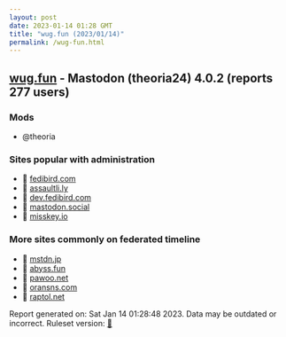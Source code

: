```yaml
---
layout: post
date: 2023-01-14 01:28 GMT
title: "wug.fun (2023/01/14)"
permalink: /wug-fun.html
---
```


## [wug.fun](https://wug.fun) - Mastodon (theoria24) 4.0.2 (reports 277 users)

### Mods
 * @theoria

### Sites popular with administration

* 🐘 [fedibird.com](/fedibird-com.html)
* 🐘 [assaultli.ly](/assaultli-ly.html)
* 🐘 [dev.fedibird.com](/dev-fedibird-com.html)
* 🐘 [mastodon.social](/mastodon-social.html)
* 🐘 [misskey.io](/misskey-io.html)

### More sites commonly on federated timeline

* 🐘 [mstdn.jp](/mstdn-jp.html)
* 🐘 [abyss.fun](/abyss-fun.html)
* 🐘 [pawoo.net](/pawoo-net.html)
* 🐘 [oransns.com](/oransns-com.html)
* 🐘 [raptol.net](/raptol-net.html)

Report generated on: Sat Jan 14 01:28:48 2023. Data may be outdated or incorrect.
Ruleset version: [🧁](/version-cupcake)
